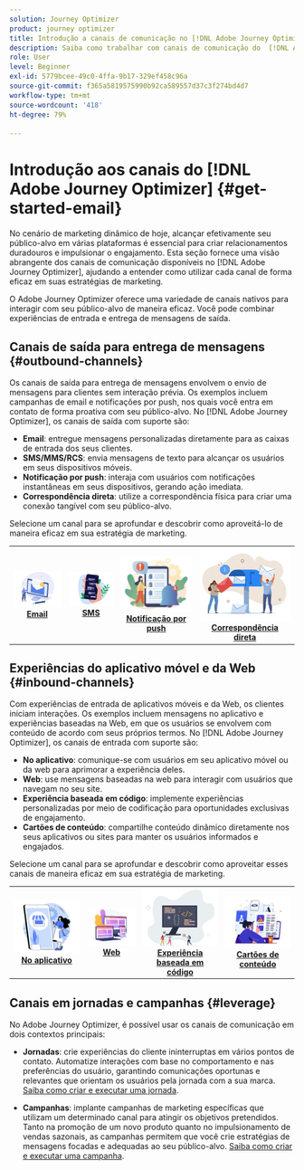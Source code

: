 ```yaml
---
solution: Journey Optimizer
product: journey optimizer
title: Introdução a canais de comunicação no [!DNL Adobe Journey Optimizer]
description: Saiba como trabalhar com canais de comunicação do  [!DNL Adobe Journey Optimizer] .
role: User
level: Beginner
exl-id: 5779bcee-49c0-4ffa-9b17-329ef458c96a
source-git-commit: f365a5819575990b92ca589557d37c3f274bd4d7
workflow-type: tm+mt
source-wordcount: '418'
ht-degree: 79%

---
```


# Introdução aos canais do [!DNL Adobe Journey Optimizer] {#get-started-email}

No cenário de marketing dinâmico de hoje, alcançar efetivamente seu público-alvo em várias plataformas é essencial para criar relacionamentos duradouros e impulsionar o engajamento. Esta seção fornece uma visão abrangente dos canais de comunicação disponíveis no [!DNL Adobe Journey Optimizer], ajudando a entender como utilizar cada canal de forma eficaz em suas estratégias de marketing.

O Adobe Journey Optimizer oferece uma variedade de canais nativos para interagir com seu público-alvo de maneira eficaz. Você pode combinar experiências de entrada e entrega de mensagens de saída.

## Canais de saída para entrega de mensagens {#outbound-channels}

Os canais de saída para entrega de mensagens envolvem o envio de mensagens para clientes sem interação prévia. Os exemplos incluem campanhas de email e notificações por push, nos quais você entra em contato de forma proativa com seu público-alvo. No [!DNL Adobe Journey Optimizer], os canais de saída com suporte são:

* **Email**: entregue mensagens personalizadas diretamente para as caixas de entrada dos seus clientes.
* **SMS/MMS/RCS**: envia mensagens de texto para alcançar os usuários em seus dispositivos móveis.
* **Notificação por push**: interaja com usuários com notificações instantâneas em seus dispositivos, gerando ação imediata.
* **Correspondência direta**: utilize a correspondência física para criar uma conexão tangível com seu público-alvo.

Selecione um canal para se aprofundar e descobrir como aproveitá-lo de maneira eficaz em sua estratégia de marketing.

<table style="table-layout:fixed"><tr style="border: 0;">
<td><a href="../email/get-started-email.md"><img alt="email" src="assets/do-not-localize/email.png"></a>
<div align="center"><a href="../email/get-started-email.md"><strong>Email</strong></a></div></td>
<td><a href="../sms/get-started-sms.md"><img alt="SMS" src="assets/do-not-localize/sms.png"></a>
<div align="center"><a href="../sms/get-started-sms.md"><strong>SMS</strong></a></div></td>
<td><a href="../push/get-started-push.md"><img alt="push" src="assets/do-not-localize/push.png"></a>
<div align="center"><a href="../push/get-started-push.md"><strong>Notificação por push</strong></a></div></td>
<td><a href="../direct-mail/get-started-direct-mail.md"><img alt="Correspondência direta" src="assets/do-not-localize/direct-mail.jpg"></a>
<div align="center"><a href="../direct-mail/get-started-direct-mail.md"><strong>Correspondência direta</strong></a></div></td>
</tr></table>

## Experiências do aplicativo móvel e da Web {#inbound-channels}

Com experiências de entrada de aplicativos móveis e da Web, os clientes iniciam interações. Os exemplos incluem mensagens no aplicativo e experiências baseadas na Web, em que os usuários se envolvem com conteúdo de acordo com seus próprios termos. No [!DNL Adobe Journey Optimizer], os canais de entrada com suporte são:

* **No aplicativo**: comunique-se com usuários em seu aplicativo móvel ou da web para aprimorar a experiência deles.
* **Web**: use mensagens baseadas na web para interagir com usuários que navegam no seu site.
* **Experiência baseada em código**: implemente experiências personalizadas por meio de codificação para oportunidades exclusivas de engajamento.
* **Cartões de conteúdo**: compartilhe conteúdo dinâmico diretamente nos seus aplicativos ou sites para manter os usuários informados e engajados.

Selecione um canal para se aprofundar e descobrir como aproveitar esses canais de maneira eficaz em sua estratégia de marketing.

<table style="table-layout:fixed"><tr style="border: 0;">
<td><a href="../in-app/get-started-in-app.md"><img alt="No aplicativo" src="assets/do-not-localize/inapp.jpg"></a>
<div align="center"><a href="../in-app/get-started-in-app.md"><strong>No aplicativo</strong></a></div></td>
<td><a href="../web/get-started-web.md"><img alt="Web" src="assets/do-not-localize/web.jpg"></a>
<div align="center"><a href="../web/get-started-web.md"><strong>Web</strong></a></div></td>
<td><a href="../code-based/get-started-code-based.md"><img alt="Experiência baseada em código" src="assets/do-not-localize/code.png"></a>
<div align="center"><a href="../code-based/get-started-code-based.md"><strong>Experiência baseada em código</strong></a></div></td>
<td><a href="../content-card/get-started-content-card.md"><img alt="Cartões de conteúdo" src="assets/do-not-localize/cards.png"></a>
<div align="center"><a href="../content-card/get-started-content-card.md"><strong>Cartões de conteúdo</strong></a></div></td>
</tr></table>


## Canais em jornadas e campanhas {#leverage}

No Adobe Journey Optimizer, é possível usar os canais de comunicação em dois contextos principais:

* **Jornadas**: crie experiências do cliente ininterruptas em vários pontos de contato. Automatize interações com base no comportamento e nas preferências do usuário, garantindo comunicações oportunas e relevantes que orientam os usuários pela jornada com a sua marca. [Saiba como criar e executar uma jornada](../building-journeys/journey-gs.md).

* **Campanhas**: implante campanhas de marketing específicas que utilizam um determinado canal para atingir os objetivos pretendidos. Tanto na promoção de um novo produto quanto no impulsionamento de vendas sazonais, as campanhas permitem que você crie estratégias de mensagens focadas e adequadas ao seu público-alvo. [Saiba como criar e executar uma campanha](../campaigns/get-started-with-campaigns.md).

